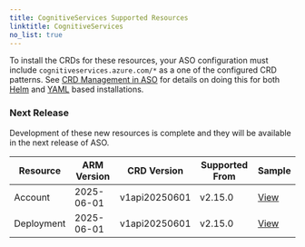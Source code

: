 ```yaml
---
title: CognitiveServices Supported Resources
linktitle: CognitiveServices
no_list: true
---
```

To install the CRDs for these resources, your ASO configuration must include `cognitiveservices.azure.com/*` as a one of the configured CRD patterns. See [CRD Management in ASO](https://azure.github.io/azure-service-operator/guide/crd-management/) for details on doing this for both [Helm](https://azure.github.io/azure-service-operator/guide/crd-management/#helm) and [YAML](https://azure.github.io/azure-service-operator/guide/crd-management/#yaml) based installations.

### Next Release

Development of these new resources is complete and they will be available in the next release of ASO.

| Resource   | ARM Version | CRD Version   | Supported From | Sample                                                                                                                                     |
|------------|-------------|---------------|----------------|--------------------------------------------------------------------------------------------------------------------------------------------|
| Account    | 2025-06-01  | v1api20250601 | v2.15.0        | [View](https://github.com/Azure/azure-service-operator/tree/main/v2/samples/cognitiveservices/v1api20250601/v1api20250601_account.yaml)    |
| Deployment | 2025-06-01  | v1api20250601 | v2.15.0        | [View](https://github.com/Azure/azure-service-operator/tree/main/v2/samples/cognitiveservices/v1api20250601/v1api20250601_deployment.yaml) |

